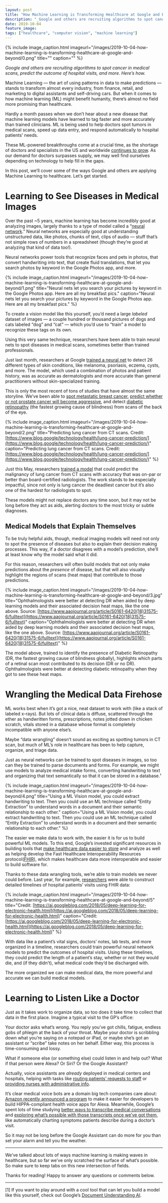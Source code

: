 ```yaml
---
layout: post
title: "How Machine Learning is Transforming Healthcare at Google and Beyond"
description: "_Google and others are recruiting algorithms to spot cancer in medical scans, predict the outcome of hospital visits, and more. Here’s how._"
date: 2019-10-04
feature_image: 
tags: ["healthcare", "computer vision", "machine learning"]
---
```

    
    
{% include image_caption.html imageurl="/images/2019-10-04-how-machine-learning-is-transforming-healthcare-at-google-and-beyond/0.png" title="" caption="" %}

_Google and others are recruiting algorithms to spot cancer in medical scans, predict the outcome of hospital visits, and more. Here’s how._

<!--more-->

Machine Learning — the art of using patterns in data to make predictions — stands to transform almost every industry, from finance, retail, and marketing to digital assistants and self-driving cars. But when it comes to how machine learning (ML) might benefit humanity, there’s almost no field more promising than healthcare.

Hardly a month passes when we don’t hear about a new disease that machine learning models have learned to tag faster and more accurately than trained clinicians. ML is being used to help doctors spot tumors in medical scans, speed up data entry, and respond automatically to hospital patients’ needs.

These ML-powered breakthroughs come at a crucial time, as the shortage of doctors and specialists in the US and worldwide [continues to grow](https://www.aamc.org/news-insights/press-releases/new-findings-confirm-predictions-physician-shortage). As our demand for doctors surpasses supply, we may well find ourselves depending on technology to help fill in the gaps.

In this post, we’ll cover some of the ways Google and others are applying Machine Learning to healthcare. Let’s get started.

Learning to See Diseases in Medical Images
==========================================

Over the past ~5 years, machine learning has become incredibly good at analyzing images, largely thanks to a type of model called a “[neural network](http://news.mit.edu/2017/explained-neural-networks-deep-learning-0414).” Neural networks are especially good at understanding unstructured data, like photos, chunks of text, clips of audio — stuff that’s not simple rows of numbers in a spreadsheet (though they’re good at analyzing that kind of data too!).

Neural networks power tools that recognize faces and pets in photos, that convert handwriting into text, that create fluid translations, that let you search photos by keyword in the Google Photos app, and more.

{% include image_caption.html imageurl="/images/2019-10-04-how-machine-learning-is-transforming-healthcare-at-google-and-beyond/1.png" title="Neural nets let you search your pictures by keyword in the Google Photos app. Here are all my breakfast pics." caption="Neural nets let you search your pictures by keyword in the Google Photos app. Here are all my breakfast pics." %}



To create a vision model like this yourself, you’d need a large _labeled_ dataset of images — a couple hundred or thousand pictures of dogs and cats labeled “dog” and “cat” — which you’d use to “train” a model to recognize these tags on its own.

Using this very same technique, researchers have been able to train neural nets to spot diseases in medical scans, sometimes better than trained professionals.

Just last month, researchers at Google [trained a neural net](https://arxiv.org/abs/1909.05382) to detect 26 different types of skin conditions, like melanoma, psoriasis, eczema, cysts, and more. The model, which used a combination of photos and patient history, was as accurate as dermatologists and more accurate than general practitioners without skin-specialized training.

This is only the most recent of tons of studies that have almost the same storyline. We’ve been able to [spot metastatic breast cancer](https://ai.googleblog.com/2017/03/assisting-pathologists-in-detecting.html), [predict whether or not prostate cancer will become aggressive](https://ai.googleblog.com/2018/11/improved-grading-of-prostate-cancer.html), and detect [diabetic retinopathy](https://ai.googleblog.com/2018/12/improving-effectiveness-of-diabetic.html) (the fastest growing cause of blindness) from scans of the back of the eye.

{% include image_caption.html imageurl="/images/2019-10-04-how-machine-learning-is-transforming-healthcare-at-google-and-beyond/2.png" title="Predicting lung cancer from CT scans. Credit: [https://www.blog.google/technology/health/lung-cancer-prediction/](https://www.blog.google/technology/health/lung-cancer-prediction/)" caption="Predicting lung cancer from CT scans. Credit: [https://www.blog.google/technology/health/lung-cancer-prediction/](https://www.blog.google/technology/health/lung-cancer-prediction/)" %}



Just this May, researchers [trained a model](https://www.blog.google/technology/health/lung-cancer-prediction/) that could predict the malignancy of lung cancer from CT scans with accuracy that was on-par or better than board-certified radiologists. The work stands to be especially impactful, since not only is lung cancer the deadliest cancer but it’s also one of the hardest for radiologists to spot.

These models might not replace doctors any time soon, but it may not be long before they act as aids, alerting doctors to the most tricky or subtle diagnoses.

Medical Models that Explain Themselves
--------------------------------------

To be truly helpful aids, though, medical imaging models will need not only to spot the presence of diseases but also to explain their decision making processes. This way, if a doctor disagrees with a model’s prediction, she’ll at least know why the model said what it did.

For this reason, researchers will often build models that not only make predictions about the _presence_ of disease, but that will also visually highlight the regions of scans (heat maps) that contribute to those predictions.

{% include image_caption.html imageurl="/images/2019-10-04-how-machine-learning-is-transforming-healthcare-at-google-and-beyond/3.jpg" title="Ophthalmologists were better at detecting DR when aided by deep learning models and their associated decision heat maps, like the one above. Source: [https://www.aaojournal.org/article/S0161-6420(18)31575-6/fulltext](https://www.aaojournal.org/article/S0161-6420(18)31575-6/fulltext)" caption="Ophthalmologists were better at detecting DR when aided by deep learning models and their associated decision heat maps, like the one above. Source: [https://www.aaojournal.org/article/S0161-6420(18)31575-6/fulltext](https://www.aaojournal.org/article/S0161-6420(18)31575-6/fulltext)" %}



The model above, trained to identify the presence of Diabetic Retinopathy (DR, the fastest growing cause of blindness globally), highlights which parts of a retinal scan most contributed to its decision (DR or no DR). Ophthalmologists were better at detecting diabetic retinopathy when they got to see these heat maps.

Wrangling the Medical Data Firehose
===================================

ML works best when it’s got a nice, neat dataset to work with (like a stack of labeled x-rays). But lots of clinical data is diffuse, scattered through the ether as handwritten forms, prescriptions, notes jotted down in chicken scratch, vitals stored in a database whose format is completely incompatible with anyone else’s.

Maybe “data wrangling” doesn’t sound as exciting as spotting tumors in CT scan, but much of ML’s role in healthcare has been to help capture, organize, and triage data.

Just as neural networks can be trained to spot diseases in images, so too can they be trained to parse documents and forms. For example, we might use models to analyze medical intake forms, converting handwriting to text and organizing that text semantically so that it can be stored in a database.¹

{% include image_caption.html imageurl="/images/2019-10-04-how-machine-learning-is-transforming-healthcare-at-google-and-beyond/4.png" title="Using a ML Vision model, you could extract handwriting to text. Then you could use an ML technique called “Entity Extraction” to understand words in a document and their semantic relationship to each other." caption="Using a ML Vision model, you could extract handwriting to text. Then you could use an ML technique called “Entity Extraction” to understand words in a document and their semantic relationship to each other." %}



The easier we make data to work with, the easier it is for us to build powerful ML models. To this end, Google’s invested significant resources in building tools that [make healthcare data easier to store](http://cloud.google.com/healthcare) and analyze as well as helping develop the Fast Healthcare Interoperability Resources protocol([FHIR](https://ai.googleblog.com/2018/03/making-healthcare-data-work-better-with.html)), which makes healthcare data more interoperable and easier to build software for.

Thanks to these data wrangling tools, we’re able to train models we never could before. Last year, for example, [researchers](https://ai.googleblog.com/2018/05/deep-learning-for-electronic-health.html) were able to construct detailed timelines of hospital patients’ visits using FHIR data:

{% include image_caption.html imageurl="/images/2019-10-04-how-machine-learning-is-transforming-healthcare-at-google-and-beyond/5" title="Credit: [https://ai.googleblog.com/2018/05/deep-learning-for-electronic-health.html](https://ai.googleblog.com/2018/05/deep-learning-for-electronic-health.html)" caption="Credit: [https://ai.googleblog.com/2018/05/deep-learning-for-electronic-health.html](https://ai.googleblog.com/2018/05/deep-learning-for-electronic-health.html)" %}



With data like a patient’s vital signs, doctors’ notes, lab tests, and more organized in a timeline, researchers could train powerful neural network models to predict the outcomes of hospital visits. Using these timelines, they could predict the length of a patient’s stay, whether or not they would die, and (if they didn’t), what medical code they’d be discharged with.

The more organized we can make medical data, the more powerful and accurate we can build medical models.

Learning to Listen Like a Doctor
================================

Just as it takes work to organize data, so too does it take time to collect that data in the first place. Imagine a typical visit to the GP’s office:

Your doctor asks what’s wrong. You reply you’ve got chills, fatigue, endless gobs of phlegm at the back of your throat. Maybe your doctor is scribbling down what you’re saying on a notepad or iPad, or maybe she’s got an assistant or “scribe” take notes on her behalf. Either way, this process is time-consuming and lossy.

What if someone else (or something else) could listen in and help out? What if that person were Alexa? Or Siri? Or the Google Assistant?

Actually, voice assistants are _already_ deployed in medical centers and hospitals, helping with tasks like [routing patients’ requests to staff](https://techcrunch.com/2019/02/25/cedars-sinai-puts-amazon-alexa-in-patient-rooms-as-part-of-a-pilot-program/) or [providing nurses with administrative info](https://hbr.org/2018/03/what-will-health-care-look-like-once-smart-speakers-are-everywhere).

It’s clear medical voice bots are a domain big tech companies care about: [Amazon recently announced a program](https://techcrunch.com/2019/04/04/amazon-alexa-launches-its-first-hipaa-compliant-medical-skills/) to make it easier for developers to build HIPPA-compliant health voice apps for Alexa. Meanwhile, Google’s spent lots of time studying [better ways to transcribe medical conversations](https://arxiv.org/pdf/1711.07274.pdf) and [exploring what’s possible with those transcripts once we’ve got them](https://jamanetwork.com/journals/jamainternalmedicine/fullarticle/2728955), like automatically charting symptoms patients describe during a doctor’s visit.

So it may not be long before the Google Assistant can do more for you than set your alarm and tell you the weather.

* * *

We’ve talked about lots of ways machine learning is making waves in healthcare, but so far we’ve only scratched the surface of what’s possible. So make sure to keep tabs on this new intersection of fields.

Thanks for reading! Happy to answer any questions or comments below.

* * *

\[1\] If you want to play around with a cool tool that can let you build a model like this yourself, check out Google’s [Document Understanding AI](https://cloud.google.com/solutions/document-ai/).
